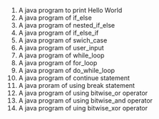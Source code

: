 1. A java program to print Hello World
2. A java program of if_else
3. A java program of nested_if_else
4. A java program of if_else_if
5. A java program of swich_case
6. A java program of user_input
7. A java program of while_loop
8. A java program of for_loop
9. A java program of do_while_loop
10. A java program of continue statement
11. A java proram of using break statement 
12. A java program of using bitwise_or operator
13. A java program of using bitwise_and operator
14. A java program of uing bitwise_xor operator